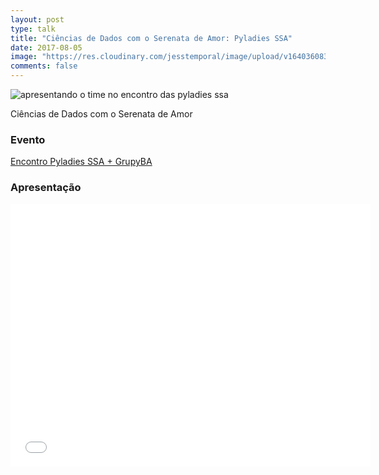 ```yaml
---
layout: post
type: talk
title: "Ciências de Dados com o Serenata de Amor: Pyladies SSA"
date: 2017-08-05
image: "https://res.cloudinary.com/jesstemporal/image/upload/v1640360835/covers/palestra_kmgivn.png"
comments: false
---
```


![apresentando o time no encontro das pyladies ssa](https://pbs.twimg.com/media/DGd4ClSXcAAkCL2.jpg)

Ciências de Dados com o Serenata de Amor

### Evento
[Encontro Pyladies SSA + GrupyBA](https://www.meetup.com/Pyladies-SSA/events/242148869/)

### Apresentação
<center>
<iframe src="//slides.com/jtemporal/dfb-osa/embed" width="576" height="420" scrolling="no" frameborder="0" webkitallowfullscreen mozallowfullscreen allowfullscreen></iframe>
